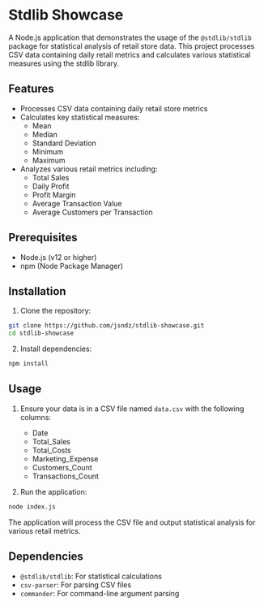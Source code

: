 # Stdlib Showcase

A Node.js application that demonstrates the usage of the `@stdlib/stdlib` package for statistical analysis of retail store data. This project processes CSV data containing daily retail metrics and calculates various statistical measures using the stdlib library.

## Features

- Processes CSV data containing daily retail store metrics
- Calculates key statistical measures:
  - Mean
  - Median
  - Standard Deviation
  - Minimum
  - Maximum
- Analyzes various retail metrics including:
  - Total Sales
  - Daily Profit
  - Profit Margin
  - Average Transaction Value
  - Average Customers per Transaction

## Prerequisites

- Node.js (v12 or higher)
- npm (Node Package Manager)

## Installation

1. Clone the repository:

```bash
git clone https://github.com/jsndz/stdlib-showcase.git
cd stdlib-showcase
```

2. Install dependencies:

```bash
npm install
```

## Usage

1. Ensure your data is in a CSV file named `data.csv` with the following columns:

   - Date
   - Total_Sales
   - Total_Costs
   - Marketing_Expense
   - Customers_Count
   - Transactions_Count

2. Run the application:

```bash
node index.js
```

The application will process the CSV file and output statistical analysis for various retail metrics.

## Dependencies

- `@stdlib/stdlib`: For statistical calculations
- `csv-parser`: For parsing CSV files
- `commander`: For command-line argument parsing
